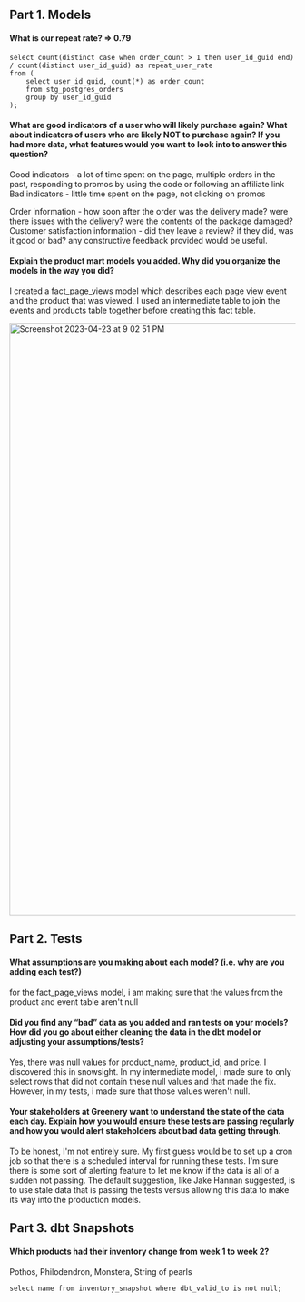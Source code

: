 ## Part 1. Models

#### What is our repeat rate? => 0.79
```
select count(distinct case when order_count > 1 then user_id_guid end) / count(distinct user_id_guid) as repeat_user_rate
from (
    select user_id_guid, count(*) as order_count
    from stg_postgres_orders
    group by user_id_guid
);
```

#### What are good indicators of a user who will likely purchase again? What about indicators of users who are likely NOT to purchase again? If you had more data, what features would you want to look into to answer this question?
Good indicators - a lot of time spent on the page, multiple orders in the past, responding to promos by using the code or following an affiliate link
Bad indicators - little time spent on the page, not clicking on promos

Order information - how soon after the order was the delivery made? were there issues with the delivery? were the contents of the package damaged?
Customer satisfaction information - did they leave a review? if they did, was it good or bad? any constructive feedback provided would be useful. 

#### Explain the product mart models you added. Why did you organize the models in the way you did?
I created a fact_page_views model which describes each page view event and the product that was viewed. I used an intermediate table to join the events and products table together before creating this fact table. 

<img width="1042" alt="Screenshot 2023-04-23 at 9 02 51 PM" src="https://user-images.githubusercontent.com/120054623/233899700-2958bd4d-e44a-4004-a524-72ee08f3e525.png">



## Part 2. Tests

#### What assumptions are you making about each model? (i.e. why are you adding each test?)
for the fact_page_views model, i am making sure that the values from the product and event table aren't null

#### Did you find any “bad” data as you added and ran tests on your models? How did you go about either cleaning the data in the dbt model or adjusting your assumptions/tests?
Yes, there was null values for product_name, product_id, and price. I discovered this in snowsight. In my intermediate model, i made sure to only select rows that did not contain these null values and that made the fix. However, in my tests, i made sure that those values weren't null.


#### Your stakeholders at Greenery want to understand the state of the data each day. Explain how you would ensure these tests are passing regularly and how you would alert stakeholders about bad data getting through.

To be honest, I'm not entirely sure. My first guess would be to set up a cron job so that there is a scheduled interval for running these tests. I'm sure there is some sort of alerting feature to let me know if the data is all of a sudden not passing. The default suggestion, like Jake Hannan suggested, is to use stale data that is passing the tests versus allowing this data to make its way into the production models.

## Part 3. dbt Snapshots

#### Which products had their inventory change from week 1 to week 2? 
Pothos, Philodendron, Monstera, String of pearls
```
select name from inventory_snapshot where dbt_valid_to is not null;
```


